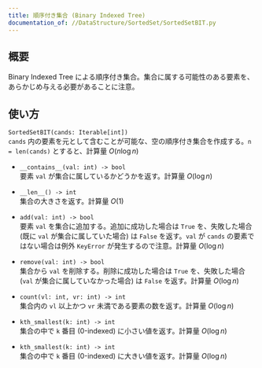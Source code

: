 ```yaml
---
title: 順序付き集合 (Binary Indexed Tree)
documentation_of: //DataStructure/SortedSet/SortedSetBIT.py
---
```

## 概要
Binary Indexed Tree による順序付き集合。集合に属する可能性のある要素を、あらかじめ与える必要があることに注意。

## 使い方
`SortedSetBIT(cands: Iterable[int])`  
`cands` 内の要素を元として含むことが可能な、空の順序付き集合を作成する。`n = len(cands)` とすると、計算量 $O(n \log n)$

- `__contains__(val: int) -> bool`  
要素 `val` が集合に属しているかどうかを返す。計算量 $O(\log n)$

- `__len__() -> int`  
集合の大きさを返す。計算量 $O(1)$

- `add(val: int) -> bool`  
要素 `val` を集合に追加する。追加に成功した場合は `True` を、失敗した場合 (既に `val` が集合に属していた場合) は `False` を返す。`val` が `cands` の要素ではない場合は例外 `KeyError` が発生するので注意。計算量 $O(\log n)$

- `remove(val: int) -> bool`  
集合から `val` を削除する。削除に成功した場合は `True` を、失敗した場合 (`val` が集合に属していなかった場合) は `False` を返す。計算量 $O(\log n)$

- `count(vl: int, vr: int) -> int`  
集合内の `vl` 以上かつ `vr` 未満である要素の数を返す。計算量 $O(\log n)$

- `kth_smallest(k: int) -> int`  
集合の中で `k` 番目 (0-indexed) に小さい値を返す。計算量 $O(\log n)$

- `kth_smallest(k: int) -> int`  
集合の中で `k` 番目 (0-indexed) に大きい値を返す。計算量 $O(\log n)$
